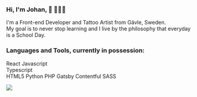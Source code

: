 ### Hi, I'm Johan, 👋 👨🏼‍💻
I'm a Front-end Developer and Tattoo Artist from Gävle, Sweden.  
My goal is to never stop learning and I live by the philosophy that everyday is a School Day.

### Languages and Tools, currently in possession:

React 
Javascript  
Typescript  
HTML5
Python
PHP
Gatsby
Contentful
SASS


![](https://komarev.com/ghpvc/?username=iohan&color=cd9b92&style=flat)

<!--
**iohan/iohan** is a ✨ _special_ ✨ repository because its `README.md` (this file) appears on your GitHub profile.

Here are some ideas to get you started:

- 🔭 I’m currently working on ...
- 🌱 I’m currently learning ...
- 👯 I’m looking to collaborate on ...
- 🤔 I’m looking for help with ...
- 💬 Ask me about ...
- 📫 How to reach me: ...
- 😄 Pronouns: ...
- ⚡ Fun fact: ...
-->

